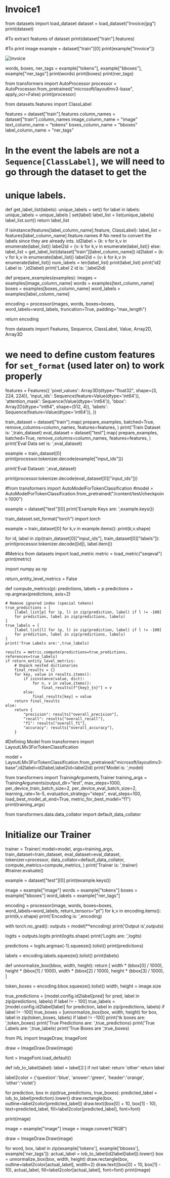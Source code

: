 # Invoice1
from datasets import load_dataset 
dataset = load_dataset("Invoice/jpg")
print(dataset)

#To extract features of dataset
print(dataset["train"].features)

#To print image
example = dataset["train"][0]
print(example["Invoice"])

![Invoice](https://github.com/Mannatkaur23/Invoice1/assets/133659768/4bb5ee5e-5c01-4f35-ac8a-9bc4d05f4f74)


words, boxes, ner_tags = example["tokens"], example["bboxes"], example["ner_tags"]
print(words)
print(boxes)
print(ner_tags)


from transformers import AutoProcessor
processor = AutoProcessor.from_pretrained("microsoft/layoutlmv3-base", apply_ocr=False)
print(processor)


from datasets.features import ClassLabel

features = dataset["train"].features
column_names = dataset["train"].column_names
image_column_name = "image"
text_column_name = "tokens"
boxes_column_name = "bboxes"
label_column_name = "ner_tags"

# In the event the labels are not a `Sequence[ClassLabel]`, we will need to go through the dataset to get the
# unique labels.
def get_label_list(labels):
    unique_labels = set()
    for label in labels:
        unique_labels = unique_labels | set(label)
    label_list = list(unique_labels)
    label_list.sort()
    return label_list

if isinstance(features[label_column_name].feature, ClassLabel):
    label_list = features[label_column_name].feature.names
    # No need to convert the labels since they are already ints.
    id2label = {k: v for k,v in enumerate(label_list)}
    label2id = {v: k for k,v in enumerate(label_list)}
else:
    label_list = get_label_list(dataset["train"][label_column_name])
    id2label = {k: v for k,v in enumerate(label_list)}
    label2id = {v: k for k,v in enumerate(label_list)}
num_labels = len(label_list)
print(label_list)
print('id2 Label is: ',id2label)
print('Label 2 id is: ',label2id)

def prepare_examples(examples):
  images = examples[image_column_name]
  words = examples[text_column_name]
  boxes = examples[boxes_column_name]
  word_labels = examples[label_column_name]

  encoding = processor(images, words, boxes=boxes, word_labels=word_labels,
                       truncation=True, padding="max_length")

  return encoding

from datasets import Features, Sequence, ClassLabel, Value, Array2D, Array3D

# we need to define custom features for `set_format` (used later on) to work properly
features = Features({
    'pixel_values': Array3D(dtype="float32", shape=(3, 224, 224)),
    'input_ids': Sequence(feature=Value(dtype='int64')),
    'attention_mask': Sequence(Value(dtype='int64')),
    'bbox': Array2D(dtype="int64", shape=(512, 4)),
    'labels': Sequence(feature=Value(dtype='int64')),
})

train_dataset = dataset["train"].map(
    prepare_examples,
    batched=True,
    remove_columns=column_names,
    features=features,
)
print('Train Dataset is: ',train_dataset)
eval_dataset = dataset["test"].map(
    prepare_examples,
    batched=True,
    remove_columns=column_names,
    features=features,
)
print('Eval Data set is: ',eval_dataset)

example = train_dataset[0]
print(processor.tokenizer.decode(example["input_ids"]))

print('Eval Dataset: ',eval_dataset)

print(processor.tokenizer.decode(eval_dataset[0]["input_ids"]))

#from transformers import AutoModelForTokenClassification
#model = AutoModelForTokenClassification.from_pretrained("/content/test/checkpoint-1000")

example = dataset["test"][0]
print('Example Keys are: ',example.keys())

train_dataset.set_format("torch")
import torch

example = train_dataset[0]
for k,v in example.items():
    print(k,v.shape)
    
    
for id, label in zip(train_dataset[0]["input_ids"], train_dataset[0]["labels"]):
  print(processor.tokenizer.decode([id]), label.item())
  
  #Metrics
from datasets import load_metric
metric = load_metric("seqeval")
print(metric)

import numpy as np

return_entity_level_metrics = False

def compute_metrics(p):
    predictions, labels = p
    predictions = np.argmax(predictions, axis=2)

    # Remove ignored index (special tokens)
    true_predictions = [
        [label_list[p] for (p, l) in zip(prediction, label) if l != -100]
        for prediction, label in zip(predictions, labels)
    ]
    true_labels = [
        [label_list[l] for (p, l) in zip(prediction, label) if l != -100]
        for prediction, label in zip(predictions, labels)
    ]
    print('True Labels are:',true_labels)

    results = metric.compute(predictions=true_predictions, references=true_labels)
    if return_entity_level_metrics:
        # Unpack nested dictionaries
        final_results = {}
        for key, value in results.items():
            if isinstance(value, dict):
                for n, v in value.items():
                    final_results[f"{key}_{n}"] = v
            else:
                final_results[key] = value
        return final_results
    else:
        return {
            "precision": results["overall_precision"],
            "recall": results["overall_recall"],
            "f1": results["overall_f1"],
            "accuracy": results["overall_accuracy"],
        }
        
#Defining Model
from transformers import LayoutLMv3ForTokenClassification

model = LayoutLMv3ForTokenClassification.from_pretrained("microsoft/layoutlmv3-base",id2label=id2label,label2id=label2id)
print('Model is: ',model)
               
from transformers import TrainingArguments,Trainer
training_args = TrainingArguments(output_dir="test",
                                  max_steps=1000,
                                  per_device_train_batch_size=2,
                                  per_device_eval_batch_size=2,
                                  learning_rate=1e-5,
                                  evaluation_strategy="steps",
                                  eval_steps=100,
                                  load_best_model_at_end=True,
                                  metric_for_best_model="f1")
print(training_args)

from transformers.data.data_collator import default_data_collator

# Initialize our Trainer
trainer = Trainer(
    model=model,
    args=training_args,
    train_dataset=train_dataset,
    eval_dataset=eval_dataset,
    tokenizer=processor,
    data_collator=default_data_collator,
    compute_metrics=compute_metrics,
)
print('Trainer is: ',trainer)
#trainer.evaluate()

example = dataset["test"][0]
print(example.keys())

image = example["image"]
words = example["tokens"]
boxes = example["bboxes"]
word_labels = example["ner_tags"]

encoding = processor(image, words, boxes=boxes, word_labels=word_labels, return_tensors="pt")
for k,v in encoding.items():
  print(k,v.shape)
  print('Encoding is: ',encoding)
  
  
with torch.no_grad():
  outputs = model(**encoding)
  print('Output is',outputs)
  
logits = outputs.logits
print(logits.shape)
print('Logits are: ',logits)

predictions = logits.argmax(-1).squeeze().tolist()
print(predictions)

labels = encoding.labels.squeeze().tolist()
print(labels)


def unnormalize_box(bbox, width, height):
     return [
         width * (bbox[0] / 1000),
         height * (bbox[1] / 1000),
         width * (bbox[2] / 1000),
         height * (bbox[3] / 1000),
     ]

token_boxes = encoding.bbox.squeeze().tolist()
width, height = image.size

true_predictions = [model.config.id2label[pred] for pred, label in zip(predictions, labels) if label != - 100]
true_labels = [model.config.id2label[label] for prediction, label in zip(predictions, labels) if label != -100]
true_boxes = [unnormalize_box(box, width, height) for box, label in zip(token_boxes, labels) if label != -100]
print('tk boxes are: ',token_boxes)
print('True Predictions are: ',true_predictions)
print('True Labels are: ',true_labels)
print('True Boxes are ',true_boxes)




from PIL import ImageDraw, ImageFont

draw = ImageDraw.Draw(image)

font = ImageFont.load_default()

def iob_to_label(label):
    label = label[2:]
    if not label:
      return 'other'
    return label

label2color = {'question':'blue', 'answer':'green', 'header':'orange', 'other':'violet'}

for prediction, box in zip(true_predictions, true_boxes):
    predicted_label = iob_to_label(prediction).lower()
    draw.rectangle(box, outline=label2color[predicted_label])
    draw.text((box[0] + 10, box[1] - 10), text=predicted_label, fill=label2color[predicted_label], font=font)

print(image)

image = example["image"]
image = image.convert("RGB")

draw = ImageDraw.Draw(image)

for word, box, label in zip(example['tokens'], example['bboxes'], example['ner_tags']):
  actual_label = iob_to_label(id2label[label]).lower()
  box = unnormalize_box(box, width, height)
  draw.rectangle(box, outline=label2color[actual_label], width=2)
  draw.text((box[0] + 10, box[1] - 10), actual_label, fill=label2color[actual_label], font=font)
print(image)


